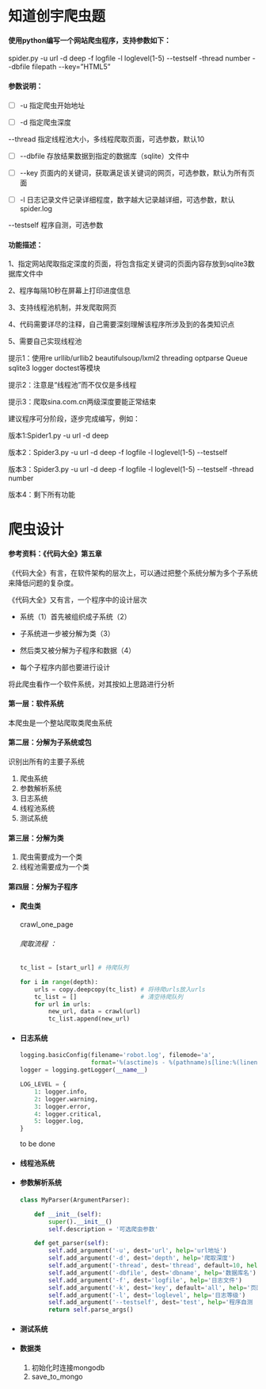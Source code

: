 # 知道创宇爬虫题



#### 使用python编写一个网站爬虫程序，支持参数如下：

spider.py -u url -d deep -f logfile -l loglevel(1-5)  --testself -thread number --dbfile  filepath  --key=”HTML5”



 

#### 参数说明：

- [ ] -u 指定爬虫开始地址

- [ ] -d 指定爬虫深度

--thread 指定线程池大小，多线程爬取页面，可选参数，默认10

- [ ] --dbfile 存放结果数据到指定的数据库（sqlite）文件中

- [ ] --key 页面内的关键词，获取满足该关键词的网页，可选参数，默认为所有页面

- [ ] -l 日志记录文件记录详细程度，数字越大记录越详细，可选参数，默认spider.log

--testself 程序自测，可选参数

 

#### 功能描述：

1、指定网站爬取指定深度的页面，将包含指定关键词的页面内容存放到sqlite3数据库文件中

2、程序每隔10秒在屏幕上打印进度信息

3、支持线程池机制，并发爬取网页

4、代码需要详尽的注释，自己需要深刻理解该程序所涉及到的各类知识点

5、需要自己实现线程池

 

提示1：使用re  urllib/urllib2  beautifulsoup/lxml2  threading optparse Queue  sqlite3 logger  doctest等模块

提示2：注意是“线程池”而不仅仅是多线程

提示3：爬取sina.com.cn两级深度要能正常结束

 

建议程序可分阶段，逐步完成编写，例如：

版本1:Spider1.py -u url -d deep

版本2：Spider3.py -u url -d deep -f logfile -l loglevel(1-5)  --testself

版本3：Spider3.py -u url -d deep -f logfile -l loglevel(1-5)  --testself -thread number

版本4：剩下所有功能



 

# 爬虫设计

#### 参考资料：《代码大全》第五章

《代码大全》有言，在软件架构的层次上，可以通过把整个系统分解为多个子系统来降低问题的复杂度。

《代码大全》又有言，一个程序中的设计层次

- 系统（1）首先被组织成子系统（2）

- 子系统进一步被分解为类（3）

- 然后类又被分解为子程序和数据（4）

- 每个子程序内部也要进行设计


将此爬虫看作一个软件系统，对其按如上思路进行分析

#### 第一层：软件系统

本爬虫是一个整站爬取类爬虫系统

#### 第二层：分解为子系统或包

识别出所有的主要子系统

1. 爬虫系统
2. 参数解析系统
3. 日志系统
4. 线程池系统
5. 测试系统

#### 第三层：分解为类

1. 爬虫需要成为一个类
2. 线程池需要成为一个类

#### 第四层：分解为子程序



- #### 爬虫类

  crawl_one_page

  ###### 爬取流程 ：

  ```python
  tc_list = [start_url]	# 待爬队列
  
  for i in range(depth):
      urls = copy.deepcopy(tc_list)	# 将待爬urls放入urls
      tc_list = []					# 清空待爬队列
      for url in urls:
          new_url, data = crawl(url)
          tc_list.append(new_url)
  ```




- #### 日志系统

  ```python
  logging.basicConfig(filename='robot.log', filemode='a',
                      format='%(asctime)s - %(pathname)s[line:%(lineno)d] - %(levelname)s: %(message)s')
  logger = logging.getLogger(__name__)
  
  LOG_LEVEL = {
      1: logger.info,
      2: logger.warning,
      3: logger.error,
      4: logger.critical,
      5: logger.log,
  }
  ```

  to be done

- #### 线程池系统

- #### 参数解析系统

  ```python
  class MyParser(ArgumentParser):
  
      def __init__(self):
          super().__init__()
          self.description = '可选爬虫参数'
  
      def get_parser(self):
          self.add_argument('-u', dest='url', help='url地址')
          self.add_argument('-d', dest='depth', help='爬取深度')
          self.add_argument('-thread', dest='thread', default=10, help='线程池大小')
          self.add_argument('-dbfile', dest='dbname', help='数据库名')
          self.add_argument('-f', dest='logfile', help='日志文件')
          self.add_argument('-k', dest='key', default='all', help='页面内的关键词')
          self.add_argument('-l', dest='loglevel', help='日志等级')
          self.add_argument('--testself', dest='test', help='程序自测 ')
          return self.parse_args()
  ```

- #### 测试系统

- #### 数据类

  1. 初始化时连接mongodb
  2. save_to_mongo





